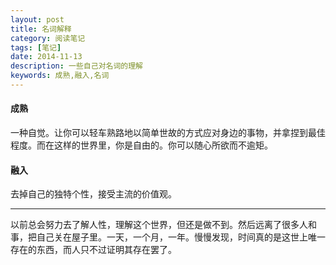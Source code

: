 ```yaml
---
layout: post
title: 名词解释
category: 阅读笔记
tags: [笔记]
date: 2014-11-13
description: 一些自己对名词的理解
keywords: 成熟,融入,名词
---
```


#### 成熟
一种自觉。让你可以轻车熟路地以简单世故的方式应对身边的事物，并拿捏到最佳程度。而在这样的世界里，你是自由的。你可以随心所欲而不逾矩。

#### 融入
去掉自己的独特个性，接受主流的价值观。

---
以前总会努力去了解人性，理解这个世界，但还是做不到。然后远离了很多人和事，把自己关在屋子里。一天，一个月，一年。慢慢发现，时间真的是这世上唯一存在的东西，而人只不过证明其存在罢了。



